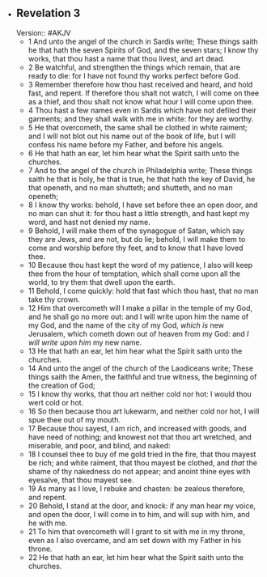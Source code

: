 - ## Revelation 3
  Version:: #AKJV
	- 1 And unto the angel of the church in Sardis write; These things saith he that hath the seven Spirits of God, and the seven stars; I know thy works, that thou hast a name that thou livest, and art dead.
	- 2 Be watchful, and strengthen the things which remain, that are ready to die: for I have not found thy works perfect before God.
	- 3 Remember therefore how thou hast received and heard, and hold fast, and repent. If therefore thou shalt not watch, I will come on thee as a thief, and thou shalt not know what hour I will come upon thee.
	- 4 Thou hast a few names even in Sardis which have not defiled their garments; and they shall walk with me in white: for they are worthy.
	- 5 He that overcometh, the same shall be clothed in white raiment; and I will not blot out his name out of the book of life, but I will confess his name before my Father, and before his angels.
	- 6 He that hath an ear, let him hear what the Spirit saith unto the churches.
	- 7 And to the angel of the church in Philadelphia write; These things saith he that is holy, he that is true, he that hath the key of David, he that openeth, and no man shutteth; and shutteth, and no man openeth;
	- 8 I know thy works: behold, I have set before thee an open door, and no man can shut it: for thou hast a little strength, and hast kept my word, and hast not denied my name.
	- 9 Behold, I will make them of the synagogue of Satan, which say they are Jews, and are not, but do lie; behold, I will make them to come and worship before thy feet, and to know that I have loved thee.
	- 10 Because thou hast kept the word of my patience, I also will keep thee from the hour of temptation, which shall come upon all the world, to try them that dwell upon the earth.
	- 11 Behold, I come quickly: hold that fast which thou hast, that no man take thy crown.
	- 12 Him that overcometh will I make a pillar in the temple of my God, and he shall go no more out: and I will write upon him the name of my God, and the name of the city of my God, *which is* new Jerusalem, which cometh down out of heaven from my God: and *I will write upon him* my new name.
	- 13 He that hath an ear, let him hear what the Spirit saith unto the churches.
	- 14 And unto the angel of the church of the Laodiceans write; These things saith the Amen, the faithful and true witness, the beginning of the creation of God;
	- 15 I know thy works, that thou art neither cold nor hot: I would thou wert cold or hot.
	- 16 So then because thou art lukewarm, and neither cold nor hot, I will spue thee out of my mouth.
	- 17 Because thou sayest, I am rich, and increased with goods, and have need of nothing; and knowest not that thou art wretched, and miserable, and poor, and blind, and naked:
	- 18 I counsel thee to buy of me gold tried in the fire, that thou mayest be rich; and white raiment, that thou mayest be clothed, and *that* the shame of thy nakedness do not appear; and anoint thine eyes with eyesalve, that thou mayest see.
	- 19 As many as I love, I rebuke and chasten: be zealous therefore, and repent.
	- 20 Behold, I stand at the door, and knock: if any man hear my voice, and open the door, I will come in to him, and will sup with him, and he with me.
	- 21 To him that overcometh will I grant to sit with me in my throne, even as I also overcame, and am set down with my Father in his throne.
	- 22 He that hath an ear, let him hear what the Spirit saith unto the churches.